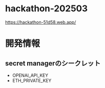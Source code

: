 # hackathon-202503

https://hackathon-51d58.web.app/

# 開発情報

## secret managerのシークレット

- OPENAI_API_KEY
- ETH_PRIVATE_KEY
